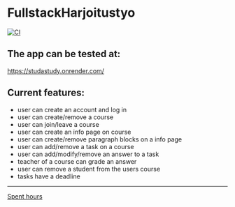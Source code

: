 # FullstackHarjoitustyo
[![CI](https://github.com/MatiasSinisalo/FullstackHarjoitustyo/actions/workflows/main.yml/badge.svg)](https://github.com/MatiasSinisalo/FullstackHarjoitustyo/actions/workflows/main.yml)

## The app can be tested at:  
https://studastudy.onrender.com/  

## Current features:  

- user can create an account and log in  
- user can create/remove a course
- user can join/leave a course
- user can create an info page on course
- user can create/remove paragraph blocks on a info page
- user can add/remove a task on a course
- user can add/modify/remove an answer to a task
- teacher of a course can grade an answer
- user can remove a student from the users course
- tasks have a deadline
------------ 
[Spent hours](https://docs.google.com/spreadsheets/d/1K9DqX2p2_PtSLL4t0_WbcCw9u_i5VYedNC6exk37Pj4/edit?usp=sharing)
